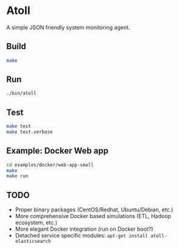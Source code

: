 # Atoll

A simple JSON friendly system monitoring agent.

## Build

```bash
make
```

## Run

```bash
./bin/atoll
```

## Test

```bash
make test
make test.verbose
```

## Example: Docker Web app

```bash
cd examples/docker/web-app-small
make
make run
```

## TODO

* Proper binary packages (CentOS/Redhat, Ubuntu/Debian, etc.)
* More comprehensive Docker based simulations (ETL, Hadoop ecosystem, etc.)
* More elegant Docker integration (run on Docker boot?)
* Detached service specific modules: `apt-get install atoll-elasticsearch`
